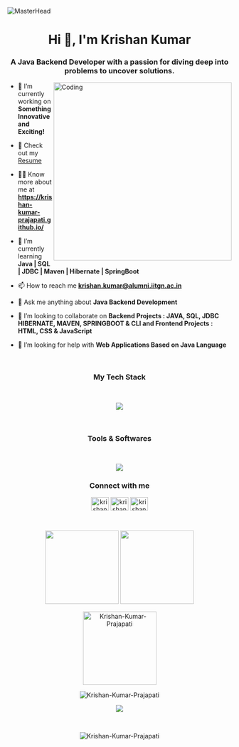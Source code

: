 

<!--
**Krishan-Kumar-Prajapati/Krishan-Kumar-Prajapati** is a ✨ _special_ ✨ repository because its `README.md` (this file) appears on your GitHub profile.

Here are some ideas to get you started:

- 🔭 I’m currently working on ...
- 🌱 I’m currently learning ...
- 👯 I’m looking to collaborate on ...
- 🤔 I’m looking for help with ...
- 💬 Ask me about ...
- 📫 How to reach me: ...
- 😄 Pronouns: ...
- ⚡ Fun fact: ...
-->

![MasterHead](https://user-images.githubusercontent.com/109351602/202650321-7f4da361-f98f-4345-8df4-adf352a11322.gif)

<h1 align="center">Hi 👋, I'm Krishan Kumar</h1>
<h3 align="center">A Java Backend Developer with a passion for diving deep into problems to uncover solutions.</h3>

<img align="right" alt="Coding" width="400" src="https://camo.githubusercontent.com/c1dcb74cc1c1835b1d716f5051499a2814c683c806b15f04b0eba492863703e9/68747470733a2f2f63646e2e6472696262626c652e636f6d2f75736572732f3733303730332f73637265656e73686f74732f363538313234332f6176656e746f2e676966" />

- 🔭 I’m currently working on **Something Innovative and Exciting!**
- 📄 Check out my [Resume](https://drive.google.com/file/d/1oV04T0DoSnoU4WcpDOSwI7SAs6YbmfZG/view?usp=sharing)

- 👨‍💻 Know more about me at **https://krishan-kumar-prajapati.github.io/**

- 🌱 I’m currently learning **Java | SQL | JDBC | Maven | Hibernate | SpringBoot**

- 📫 How to reach me **krishan.kumar@alumni.iitgn.ac.in**

- 💬 Ask me anything about **Java Backend Development**

- 👯 I’m looking to collaborate on **Backend Projects : JAVA, SQL, JDBC HIBERNATE, MAVEN, SPRINGBOOT & CLI and Frontend Projects : HTML, CSS & JavaScript**


- 🤝 I’m looking for help with **Web Applications Based on Java Language**

<br/>


<h3 align="center">My Tech Stack</h3>
<br/>


<p align="center" >
  <a href="https://skillicons.dev">
    <img src="https://skillicons.dev/icons?i=java,spring,hibernate,maven,mysql,aws,js,html,bootstrap,tailwindcss&perline=10" />
  </a>
</p>

<br/>
<h3 align="center">Tools & Softwares</h3>

<br/>


<p align="center" >
  <a href="https://skillicons.dev">
    <img src="https://skillicons.dev/icons?i=eclipse,git,github,vscode,netlify&perline=5" />
  </a>
</p>

<h3 align="center">Connect with me</h3>
<p align="center">
<a href="https://twitter.com/Krishan_iitgn" target="blank"><img align="center" src="https://github.com/Krishan-Kumar-Prajapati/github-profile-readme-generator/blob/master/src/images/icons/Social/twitter.svg" alt="krishankumar" height="30" width="40" /></a>
<a href="https://leetcode.com/Krishan-Kumar-Prajapati/" target="blank"><img align="center" src="https://github.com/Krishan-Kumar-Prajapati/github-profile-readme-generator/blob/master/src/images/icons/Social/leet-code.svg" alt="krishankumar" height="30" width="40" /></a>
<a href="https://www.linkedin.com/in/krishan-iitgn/" target="blank"><img align="center" src="https://github.com/Krishan-Kumar-Prajapati/github-profile-readme-generator/blob/master/src/images/icons/Social/linked-in-alt.svg" alt="krishankumar" height="30" width="40" /></a>
  
</p>

<br/>

<p align="center">

  <img height="165em" src="https://github-readme-streak-stats.herokuapp.com/?user=Krishan-Kumar-Prajapati&show_icons=true&hide_border=true&&count_private=true&include_all_commits=true"/>  

  <img height="165em" src="https://github-readme-stats.vercel.app/api?username=Krishan-Kumar-Prajapati&show_icons=true&hide_border=true&&count_private=true&include_all_commits=true" />
</p>

<p align="center"><img align="center" height="165em" src="https://github-readme-stats.vercel.app/api/top-langs?username=Krishan-Kumar-Prajapati&layout=compact&hide_border=true" alt="Krishan-Kumar-Prajapati" />



</p>
<p align="center"><img align="center" src="https://github-readme-activity-graph.cyclic.app/graph?username=Krishan-Kumar-Prajapati&color=9e4c98&line=9e4c98&point=e6c7c7&area=true&hide_border=true" alt="Krishan-Kumar-Prajapati" />



</p>


<p align="center">
  <a  href="https://github.com/ryo-ma/github-profile-trophy">
    <img src="https://github-profile-trophy.vercel.app/?username=Krishan-Kumar-Prajapati&column=7&theme=onedark" />
  </a>
</p>

<br/>

<p align="center"> <img src="https://komarev.com/ghpvc/?username=Krishan-Kumar-Prajapati&label=Profile%20views&color=0e75b6&style=flat" alt="Krishan-Kumar-Prajapati" /> </p>



